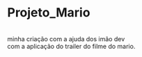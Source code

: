 # Projeto_Mario
<br>
minha criação com a ajuda dos imão dev <br>
com a aplicação do trailer do filme do mario. <br>
